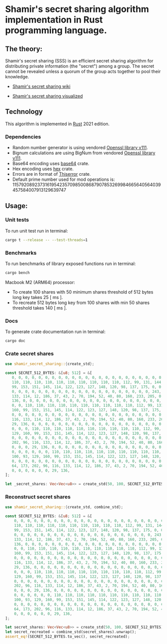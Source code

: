# Shamir's secret sharing algorithm implementation in Rust programming language.

## The theory:

Shamir's secret sharing (SSS) is an efficient secret sharing algorithm for distributing private information (the "secret") among a group. The secret cannot be revealed unless a quorum of the group acts together to pool their knowledge.

 - [Shamir's secret sharing wiki](https://en.wikipedia.org/wiki/Shamir%27s_secret_sharing)

 - [Shamir's secret sharing visualized](https://evervault.com/blog/shamir-secret-sharing)

## Technology

This algorithm is implemented in [Rust](https://www.rust-lang.org/) 2021 edition.

### Dependencies

- Random number generator is using vendored [Openssl library v111](https://openssl-library.org/news/openssl-1.1.1-notes/index.html).
- Bignum calculations are using BigNum from vendored [Openssl library v111](https://openssl-library.org/news/openssl-1.1.1-notes/index.html).
- Base64 encoding uses [base64](https://docs.rs/base64/latest/base64/) crate.
- Hex encoding uses [hex](https://docs.rs/hex/latest/hex/) crate.
- Errors are in format of [Thiserror](https://docs.rs/thiserror/latest/thiserror/) crate.
- Default prime number used for mod operations is: 115792089237316195423570985008687907853269984665640564039457584007913129639747

## Usage:

### Unit tests

To run unit test run in terminal:
 
```sh
cargo t --release -- --test-threads=1
```

### Benchmarks

To run benchmarks of library exposed functions run in terminal:
 
```sh
cargo bench
```

Macbook M2 (ARM64) processor:

- To create 100 shares with 50 minimum shares threshold of 512 bytes long key takes 25 [ ms ].
- To recreate 512 bytes long key from 100 shares with min 50 shares threshold takes 140 [ ms ].

### Docs

To generate crate documentation run in terminal:
 
```sh
cargo doc
```

### Crate secret shares 

 ```Rust
use shamir_secret_sharing::{create_std};

const SECRET_512_BYTES: &[u8; 512] = &[
    0, 0, 0, 0, 0, 0, 0, 0, 0, 0, 0, 0, 0, 0, 0, 0, 0, 0, 0, 0, 0, 0, 0, 0, 0, 0, 0, 0, 0, 0, 0, 0,
    110, 110, 110, 110, 110, 110, 110, 110, 110, 110, 112, 99, 131, 144, 100, 100, 93, 129, 160,
    99, 153, 151, 145, 114, 122, 123, 127, 148, 120, 98, 137, 175, 0, 0, 0, 0, 0, 0, 0, 0, 0, 0, 0,
    0, 0, 0, 0, 0, 0, 0, 0, 0, 0, 0, 0, 0, 0, 0, 0, 0, 0, 0, 0, 0, 243, 25, 64, 173, 202, 96, 116,
    133, 114, 12, 186, 37, 43, 2, 70, 194, 52, 40, 80, 160, 233, 205, 0, 0, 0, 0, 0, 0, 0, 0, 29,
    136, 0, 0, 0, 0, 0, 0, 0, 0, 0, 0, 0, 0, 0, 0, 0, 0, 0, 0, 0, 0, 0, 0, 0, 0, 0, 0, 0, 0, 0, 0,
    0, 0, 110, 110, 110, 110, 110, 110, 110, 110, 110, 110, 112, 99, 131, 144, 100, 100, 93, 129,
    160, 99, 153, 151, 145, 114, 122, 123, 127, 148, 120, 98, 137, 175, 0, 0, 0, 0, 0, 0, 0, 0, 0,
    0, 0, 0, 0, 0, 0, 0, 0, 0, 0, 0, 0, 0, 0, 0, 0, 0, 0, 0, 0, 0, 0, 0, 243, 25, 64, 173, 202, 96,
    116, 133, 114, 12, 186, 37, 43, 2, 70, 194, 52, 40, 80, 160, 233, 205, 0, 0, 0, 0, 0, 0, 0, 0,
    29, 136, 0, 0, 0, 0, 0, 0, 0, 0, 0, 0, 0, 0, 0, 0, 0, 0, 0, 0, 0, 0, 0, 0, 0, 0, 0, 0, 0, 0, 0,
    0, 0, 0, 110, 110, 110, 110, 110, 110, 110, 110, 110, 110, 112, 99, 131, 144, 100, 100, 93,
    129, 160, 99, 153, 151, 145, 114, 122, 123, 127, 148, 120, 98, 137, 175, 0, 0, 0, 0, 0, 0, 0,
    0, 0, 0, 0, 0, 0, 0, 0, 0, 0, 0, 0, 0, 0, 0, 0, 0, 0, 0, 0, 0, 0, 0, 0, 0, 243, 25, 64, 173,
    202, 96, 116, 133, 114, 12, 186, 37, 43, 2, 70, 194, 52, 40, 80, 160, 233, 205, 0, 0, 0, 0, 0,
    0, 0, 0, 29, 136, 0, 0, 0, 0, 0, 0, 0, 0, 0, 0, 0, 0, 0, 0, 0, 0, 0, 0, 0, 0, 0, 0, 0, 0, 0, 0,
    0, 0, 0, 0, 0, 0, 110, 110, 110, 110, 110, 110, 110, 110, 110, 110, 112, 99, 131, 144, 100,
    100, 93, 129, 160, 99, 153, 151, 145, 114, 122, 123, 127, 148, 120, 98, 137, 175, 0, 0, 0, 0,
    0, 0, 0, 0, 0, 0, 0, 0, 0, 0, 0, 0, 0, 0, 0, 0, 0, 0, 0, 0, 0, 0, 0, 0, 0, 0, 0, 0, 243, 25,
    64, 173, 202, 96, 116, 133, 114, 12, 186, 37, 43, 2, 70, 194, 52, 40, 80, 160, 233, 205, 0, 0,
    0, 0, 0, 0, 0, 0, 29, 136,
];

let _secret_shares: Vec<Vec<u8>> = create_std(50, 100, SECRET_512_BYTES).unwrap();
```

### Reconstruct secret shares 


```Rust
use shamir_secret_sharing::{create_std, combine_std};

const SECRET_512_BYTES: &[u8; 512] = &[
    0, 0, 0, 0, 0, 0, 0, 0, 0, 0, 0, 0, 0, 0, 0, 0, 0, 0, 0, 0, 0, 0, 0, 0, 0, 0, 0, 0, 0, 0, 0, 0,
    110, 110, 110, 110, 110, 110, 110, 110, 110, 110, 112, 99, 131, 144, 100, 100, 93, 129, 160,
    99, 153, 151, 145, 114, 122, 123, 127, 148, 120, 98, 137, 175, 0, 0, 0, 0, 0, 0, 0, 0, 0, 0, 0,
    0, 0, 0, 0, 0, 0, 0, 0, 0, 0, 0, 0, 0, 0, 0, 0, 0, 0, 0, 0, 0, 243, 25, 64, 173, 202, 96, 116,
    133, 114, 12, 186, 37, 43, 2, 70, 194, 52, 40, 80, 160, 233, 205, 0, 0, 0, 0, 0, 0, 0, 0, 29,
    136, 0, 0, 0, 0, 0, 0, 0, 0, 0, 0, 0, 0, 0, 0, 0, 0, 0, 0, 0, 0, 0, 0, 0, 0, 0, 0, 0, 0, 0, 0,
    0, 0, 110, 110, 110, 110, 110, 110, 110, 110, 110, 110, 112, 99, 131, 144, 100, 100, 93, 129,
    160, 99, 153, 151, 145, 114, 122, 123, 127, 148, 120, 98, 137, 175, 0, 0, 0, 0, 0, 0, 0, 0, 0,
    0, 0, 0, 0, 0, 0, 0, 0, 0, 0, 0, 0, 0, 0, 0, 0, 0, 0, 0, 0, 0, 0, 0, 243, 25, 64, 173, 202, 96,
    116, 133, 114, 12, 186, 37, 43, 2, 70, 194, 52, 40, 80, 160, 233, 205, 0, 0, 0, 0, 0, 0, 0, 0,
    29, 136, 0, 0, 0, 0, 0, 0, 0, 0, 0, 0, 0, 0, 0, 0, 0, 0, 0, 0, 0, 0, 0, 0, 0, 0, 0, 0, 0, 0, 0,
    0, 0, 0, 110, 110, 110, 110, 110, 110, 110, 110, 110, 110, 112, 99, 131, 144, 100, 100, 93,
    129, 160, 99, 153, 151, 145, 114, 122, 123, 127, 148, 120, 98, 137, 175, 0, 0, 0, 0, 0, 0, 0,
    0, 0, 0, 0, 0, 0, 0, 0, 0, 0, 0, 0, 0, 0, 0, 0, 0, 0, 0, 0, 0, 0, 0, 0, 0, 243, 25, 64, 173,
    202, 96, 116, 133, 114, 12, 186, 37, 43, 2, 70, 194, 52, 40, 80, 160, 233, 205, 0, 0, 0, 0, 0,
    0, 0, 0, 29, 136, 0, 0, 0, 0, 0, 0, 0, 0, 0, 0, 0, 0, 0, 0, 0, 0, 0, 0, 0, 0, 0, 0, 0, 0, 0, 0,
    0, 0, 0, 0, 0, 0, 110, 110, 110, 110, 110, 110, 110, 110, 110, 110, 112, 99, 131, 144, 100,
    100, 93, 129, 160, 99, 153, 151, 145, 114, 122, 123, 127, 148, 120, 98, 137, 175, 0, 0, 0, 0,
    0, 0, 0, 0, 0, 0, 0, 0, 0, 0, 0, 0, 0, 0, 0, 0, 0, 0, 0, 0, 0, 0, 0, 0, 0, 0, 0, 0, 243, 25,
    64, 173, 202, 96, 116, 133, 114, 12, 186, 37, 43, 2, 70, 194, 52, 40, 80, 160, 233, 205, 0, 0,
    0, 0, 0, 0, 0, 0, 29, 136,
];

let secret_shares: Vec<Vec<u8>> = create_std(50, 100, SECRET_512_BYTES).unwrap();
let secret_recreated = combine_std(secret_shares).unwrap();
assert_eq!(SECRET_512_BYTES.to_vec(), secret_recreated);
```


